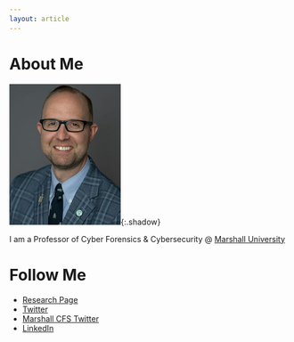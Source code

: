 ```yaml
---
layout: article
---
```

# About Me

![Image](images/about/bruntyheadshot200.jpg){:.shadow}

I am a Professor of Cyber Forensics & Cybersecurity @ [Marshall University](https://www.marshall.edu)

# Follow Me
* [Research Page](http://science.marshall.edu/brunty11)
* [Twitter](https://www.twitter.com/joshbrunty)
* [Marshall CFS Twitter](https://www.twitter.com/marshallucfs)
* [LinkedIn](https://www.linkedin.com/in/joshbrunty)
